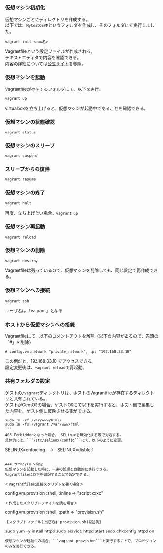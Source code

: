 ### 仮想マシン初期化
仮想マシンごとにディレクトリを作成する。  
以下では、```MyCentOSVM```というフォルダを作成し、そのフォルダにて実行しました。
```
vagrant init <box名>
```
Vagrantfileという設定ファイルが作成される。  
テキストエディタで内容を確認できる。  
内容の詳細については[公式サイト](https://www.vagrantup.com/docs/vagrantfile/)を参照。

### 仮想マシンを起動
Vagrantfileが存在するフォルダにて、以下を実行。
```
vagrant up
```
virtualboxを立ち上げると、仮想マシンが起動中であることを確認できる。

### 仮想マシンの状態確認
```
vagrant status
```

### 仮想マシンのスリープ
```
vagrant suspend
```

### スリープからの復帰
```
vagrant resume
```

### 仮想マシンの終了
```
vagrant halt
```
再度、立ち上げたい場合、```vagrant up```

### 仮想マシン再起動
```
vagrant reload
```

### 仮想マシンの削除
```
vagrant destroy
```
Vagrantfileは残っているので、仮想マシンを削除しても、同じ設定で再作成できる。

### 仮想マシンへの接続
```
vagrant ssh
```
ユーザ名は「vagrant」となる

### ホストから仮想マシンへの接続
Vagrantfileにて、以下のコメントアウトを解除（以下の内容があるので、先頭の「#」を削除）
```
# config.vm.network "private_network", ip: "192.168.33.10"
```
この例だと、192.168.33.10 でアクセスできる。  
設定変更後は、```vagrant reload```で再起動。

### 共有フォルダの設定
ゲストの```/vagrant```ディレクトリは、ホストのVagrantfileが存在するディレクトリと共有されている。  
ゲストがCentOSの場合、ゲストOSにて以下を実行すると、ホスト側で編集した内容を、ゲスト側に反映させる事ができる。 
```
sudo rm -rf /var/www/html/
sudo ln -fs /vagrant /var/www/html
```　  
403 Forbiddenとなった場合、 SELinuxを無効化する等で対処する。  
具体的には、```/etc/selinux/config```にて、以下のように変更。
```
SELINUX=enforcing　→　SELINUX=disbled
```

### プロビジョン設定
仮想マシンを起動した時に、一連の処理を自動的に実行できる。  
Vagrantfileに以下を追記することで設定できる。

＜Vagrantfileに直接スクリプトを書く場合＞
```
config.vm.provision :shell, :inline => "script xxxx"
```
＜作成したスクリプトファイルを読む場合＞
```
config.vm.provision :shell, :path => "provision.sh"
```
【スクリプトファイル(上記では provision.sh)記述例】
```
sudo yum -y install httpd
sudo service httpd start
sudo chkconfig httpd on
```
仮想マシンが起動中の場合、```vagrant provision```と実行することで、プロビジョンのみを実行できる。

